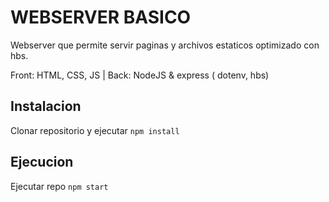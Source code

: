 # WEBSERVER BASICO

Webserver que permite servir paginas y archivos estaticos optimizado con hbs.

Front: HTML, CSS, JS | 
Back: NodeJS & express ( dotenv, hbs)

## Instalacion

Clonar repositorio y ejecutar ```npm install```


## Ejecucion

Ejecutar repo ```npm start```